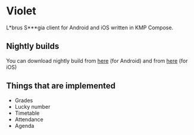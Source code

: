 # Violet
L\*brus S\*\*\*gia client for Android and iOS written in KMP Compose.

## Nightly builds
You can download nightly build from [here](https://nightly.link/aeoliux/Violet/workflows/build/main/release-android) (for Android)
and from [here](https://nightly.link/aeoliux/Violet/workflows/build/main/release-iphoneos) (for iOS)

## Things that are implemented
- Grades
- Lucky number
- Timetable
- Attendance
- Agenda